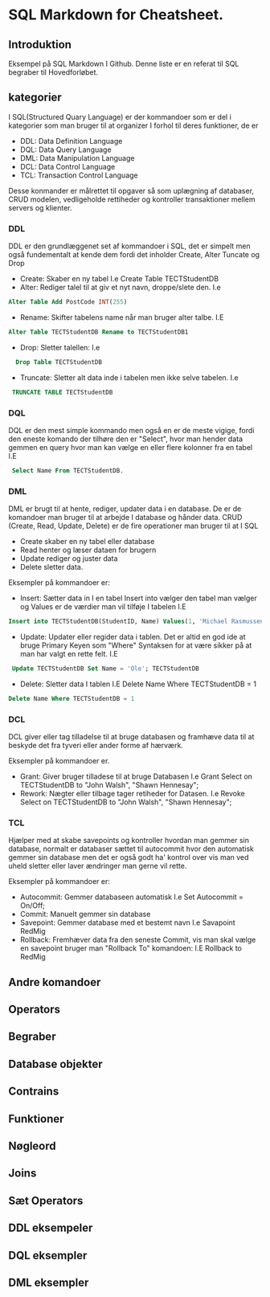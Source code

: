# SQL Markdown for Cheatsheet.

## Introduktion

Eksempel på SQL Markdown I Github. Denne liste er en referat til SQL begraber til Hovedforløbet.

## kategorier

I SQL(Structured Quary Language) er der kommandoer som er del i kategorier som man bruger til at organizer I forhol til deres funktioner, de er
- DDL: Data Definition Language
- DQL: Data Query Language
- DML: Data Manipulation Language
- DCL: Data Control Language 
- TCL: Transaction Control Language

Desse konmander er målrettet til opgaver så som uplægning af databaser, CRUD modelen, vedligeholde rettiheder og kontroller transaktioner mellem servers og klienter.

### DDL

DDL er den grundlæggenet set af kommandoer i SQL, det er simpelt men også fundementalt at kende dem fordi det inholder Create, Alter Tuncate og Drop

- Create: Skaber en ny tabel I.e Create Table TECTStudentDB
- Alter: Rediger talel til at giv et nyt navn, droppe/slete den. I.e
```SQL
Alter Table Add PostCode INT(255)
```
  - Rename: Skifter tabelens name når man bruger alter talbe. I.E
```SQL
Alter Table TECTStudentDB Rename to TECTStudentDB1
``` 
- Drop: Sletter talellen: I.e

```SQL
  Drop Table TECTStudentDB
``` 
- Truncate: Sletter alt data inde i tabelen men ikke selve tabelen. I.e
```SQL
 TRUNCATE TABLE TECTStudentDB
``` 


### DQL 

DQL er den mest simple kommando men også en er de meste vigige, fordi den eneste komando der tilhøre den er "Select", hvor man hender data gemmen en query hvor man kan vælge en eller flere kolonner fra en tabel I.E 

```SQL
 Select Name From TECTStudentDB.
``` 




### DML

DML er brugt til at hente, rediger, updater data i en database. De er de komandoer man bruger til at arbejde I database og hånder data. CRUD (Create, Read, Update, Delete) er de fire operationer man bruger til at I SQL


- Create skaber en ny tabel eller database
- Read henter og læser dataen for brugern
- Update rediger og juster data
- Delete sletter data.

Eksempler på kommandoer er:

- Insert: Sætter data in I en tabel Insert into vælger den tabel man vælger og Values er de værdier man vil tilføje I tabelen I.E 
 ```SQL
 Insert into TECTStudentDB(StudentID, Name) Values(1, 'Michael Rasmussen')
``` 
- Update: Updater eller regider data i tablen. Det er altid en god ide at bruge Primary Keyen som "Where" Syntaksen for at være sikker på at man har valgt en rette felt. I.E 
```SQL
 Update TECTStudentDB Set Name = 'Ole'; TECTStudentDB
``` 
- Delete: Sletter data I tablen I.E Delete Name Where TECTStudentDB = 1
```SQL
Delete Name Where TECTStudentDB = 1
``` 
### DCL

DCL giver eller tag tilladelse til at bruge databasen og framhæve data til at beskyde det fra tyveri eller ander forme af hærværk.

Eksempler på kommandoer er.

- Grant: Giver bruger tilladese til at bruge Databasen I.e Grant Select on TECTStudentDB to "John Walsh", "Shawn Hennesay";
- Rework: Nægter eller tilbage tager retiheder for Datasen. I.e  Revoke Select on TECTStudentDB to  "John Walsh", "Shawn Hennesay";

### TCL 

Hjælper med at skabe savepoints og kontroller hvordan man gemmer sin database, normalt er databaser sættet til autocommit hvor den automatisk gemmer sin database men det er også godt ha' kontrol over vis man ved uheld sletter eller laver ændringer man gerne vil rette.

Eksempler på kommandoer er:

- Autocommit: Gemmer databaseen automatisk I.e Set Autocommit = On/Off;
- Commit: Manuelt gemmer sin database
- Savepoint: Gemmer database med et bestemt navn I.e Savapoint RedMig 
- Rollback: Fremhæver data fra den seneste Commit, vis man skal vælge en savepoint bruger man "Rollback To" komandoen: I.E Rollback to RedMig


## Andre komandoer

## Operators

## Begraber

## Database objekter

## Contrains

## Funktioner 

## Nøgleord

## Joins

## Sæt Operators

## DDL eksempeler

## DQL eksempler

## DML eksempler
